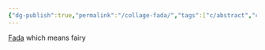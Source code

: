 ```yaml
---
{"dg-publish":true,"permalink":"/collage-fada/","tags":["c/abstract","c/uncollage","c/brown","c/red","c/yellow","c/F"],"created":"2024-01-04T11:21:24.455-05:00","updated":"2024-01-04T11:36:11.312-05:00"}
---
```



[Fada](https://www.instagram.com/p/CUsUYLQLDFK/) which means fairy

